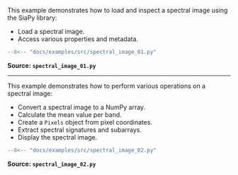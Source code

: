 This example demonstrates how to load and inspect a spectral image using the SiaPy library:

- Load a spectral image.
- Access various properties and metadata.

```python
--8<-- "docs/examples/src/spectral_image_01.py"
```

**Source: `spectral_image_01.py`**

---

This example demonstrates how to perform various operations on a spectral image:

- Convert a spectral image to a NumPy array.
- Calculate the mean value per band.
- Create a `Pixels` object from pixel coordinates.
- Extract spectral signatures and subarrays.
- Display the spectral image.

```python
--8<-- "docs/examples/src/spectral_image_02.py"
```

**Source: `spectral_image_02.py`**
